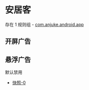 # 安居客

存在 1 规则组 - [com.anjuke.android.app](/src/apps/com.anjuke.android.app.ts)

## 开屏广告

## 悬浮广告

默认禁用

- [快照-0](https://i.gkd.li/snapshot/1711016143634)
